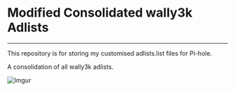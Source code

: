 # Modified Consolidated wally3k Adlists

----------

This repository is for storing my customised adlists.list files for Pi-hole.

A consolidation of all wally3k adlists.

![Imgur](https://i.imgur.com/Bflk834.png)